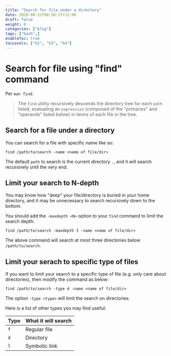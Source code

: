 ```yaml
---
title: "Search for file under a directory"
date: 2020-09-22T08:50:27+12:00
draft: false
weight: 0
categories: ["blog"]
tags: ["bash",]
enableToc: true
tocLevels: ["h2", "h3", "h4"]
---
```


# Search for file using "find" command

Per `man find`:

> The `find` utility recursively descends the directory tree for each `path`
> listed, evaluating an `expression` (composed of the "primaries" and
> "operands" listed below) in terms of each file in the tree.

## Search for a file under a directory

You can search for a file with specific name like so:

```{bash}
find /path/to/search -name <name of file/dir>
```

The default `path` to search is the current directory `.`, and it will search recursively until the very end.

## Limit your search to N-depth

You may know how "deep" your file/directory is buried in your home directory, and it may be unnecessary to search recursively down to the bottom.

You should add the `-maxdepth <N>` option to your `find` command to limit the search depth:

```{bash}
find /path/to/search -maxdepth 3 -name <name of file/dir>
```

The above command will search at most three directories below `/path/to/search`.

## Limit your serach to specific type of files

If you want to limit your search to a specific type of file (e.g. only care about directories), then modify the command as below:

```{bash}
find /path/to/search -type d -name <name of file/dir>
```

The option `-type <type>` will limit the search on directories.

Here is a list of other types you may find useful:

Type  | What it will search
----- | --------------------
`f`   | Regular file
`d`   | Directory
`l`   | Symbolic link

